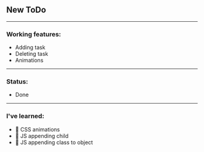 ## New ToDo

---

### Working features:
- Adding task
- Deleting task
- Animations

---

### Status:
- Done

---

### I've learned:
- 🔰 CSS animations
- 🔰 JS appending child
- 🔰 JS appending class to object
